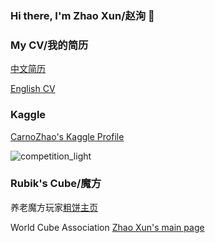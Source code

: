 ### Hi there, I'm Zhao Xun/赵洵 👋

### My CV/我的简历

[中文简历](https://github.com/CarnoZhao/CarnoZhao/blob/main/resume-zh.pdf)

[English CV](https://github.com/CarnoZhao/CarnoZhao/blob/main/resume-en.pdf)

### Kaggle

[CarnoZhao's Kaggle Profile](https://www.kaggle.com/carnozhao)

![competition_light](https://road-to-kaggle-grandmaster.vercel.app/api/badges/carnozhao/competition/light)

### Rubik's Cube/魔方

养老魔方玩家[粗饼主页](https://cubing.com/results/person/2015ZHAO07)

World Cube Association [Zhao Xun's main page](https://www.worldcubeassociation.org/persons/2015ZHAO07)

<!-- ### Github
<a href="https://github.com/carnozhao">
  <img align="left" src="https://github-readme-stats.vercel.app/api?username=carnozhao&count_private=true&show_icons=true" />
</a> -->

<!--
**CarnoZhao/CarnoZhao** is a ✨ _special_ ✨ repository because its `README.md` (this file) appears on your GitHub profile.

Here are some ideas to get you started:

- 🔭 I’m currently working on ...
- 🌱 I’m currently learning ...
- 👯 I’m looking to collaborate on ...
- 🤔 I’m looking for help with ...
- 💬 Ask me about ...
- 📫 How to reach me: ...
- 😄 Pronouns: ...
- ⚡ Fun fact: ...
-->
